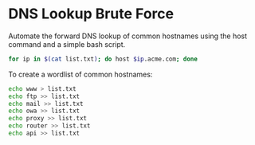 # DNS Lookup Brute Force

Automate the forward DNS lookup of common hostnames using the host command and a simple bash script.

```bash
for ip in $(cat list.txt); do host $ip.acme.com; done
```

To create a wordlist of common hostnames:

```bash
echo www > list.txt
echo ftp >> list.txt
echo mail >> list.txt
echo owa >> list.txt
echo proxy >> list.txt
echo router >> list.txt
echo api >> list.txt
```
